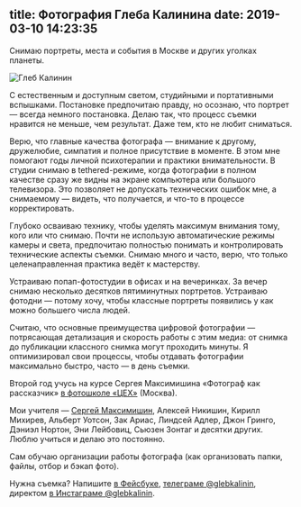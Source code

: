 title: Фотография Глеба Калинина
date: 2019-03-10 14:23:35
---

Снимаю портреты, места и события в Москве и других уголках планеты.

<img src="/images/20181008 gleb kalinin by olga kalinina.jpg" alt="Глеб Калинин" title="Глеб Калинин. Фото: Ольга Калинина" style="height: auto; max-width: 100%">

С естественным и доступным светом, студийными и портативными вспышками. Постановке предпочитаю правду, но осознаю, что портрет — всегда немного постановка. Делаю так, что процесс съемки нравится не меньше, чем результат. Даже тем, кто не любит сниматься.

Верю, что главные качества фотографа — внимание к другому, дружелюбие, симпатия и полное присутствие в моменте. В этом мне помогают годы личной психотерапии и практики внимательности. 
В студии снимаю в tethered-режиме, когда фотографии в полном качестве сразу же видны на экране компьютера или большого телевизора. Это позволяет не допускать технических ошибок мне, а снимаемому — видеть, что получается, и что-то в процессе корректировать.

Глубоко осваиваю технику, чтобы уделять максимум внимания тому, кого или что снимаю. Почти не использую автоматические режимы камеры и света, предпочитаю полностью понимать  и контролировать технические аспекты съемки.  Снимаю много и часто, верю, что только целенаправленная практика ведёт к мастерству.

Устраиваю попап-фотостудии в офисах и на вечеринках. За вечер снимаю несколько десятков пятиминутных портретов. Устраиваю фотодни — потому хочу, чтобы классные портреты появились у как можно большего числа людей.

Считаю, что основные преимущества цифровой фотографии — потрясающая детализация и скорость работы с этим медиа: от снимка до публикации классного снимка могут проходить минуты. Я оптимизировал свои процессы, чтобы отдавать фотографии максимально быстро, часто — в день съемки.

Второй год учусь на курсе Сергея Максимишина «Фотограф как рассказчик» [в&nbsp;фотошколе «ЦЕХ»](https://www.facebook.com/tsekh.school/) (Москва).

Мои учителя — [Сергей Максимишин](https://ru.wikipedia.org/wiki/%D0%9C%D0%B0%D0%BA%D1%81%D0%B8%D0%BC%D0%B8%D1%88%D0%B8%D0%BD,_%D0%A1%D0%B5%D1%80%D0%B3%D0%B5%D0%B9_%D0%AF%D0%BA%D0%BE%D0%B2%D0%BB%D0%B5%D0%B2%D0%B8%D1%87), Алексей Никишин, Кирилл Михирев, Альберт Уотсон, Зак Ариас, Линдсей Адлер, Джон Гринго, Дэниэл Нортон, Эни Лейбовиц, Сьюзен Зонтаг и десятки других. Люблю учиться и делаю это постоянно.

Сам обучаю организации работы фотографа (как организовать папки, файлы, отбор и бэкап фото).

Нужна съемка? Напишите [в Фейсбуке](https://m.me/kalinin), [телеграме @glebkalinin](https://t.me/glebkalinin), директом [в&nbsp;Инстаграме @glebkalinin](https://instagram.com/glebkalinin).
